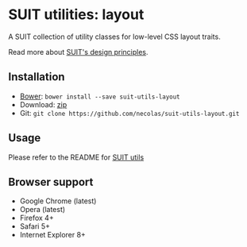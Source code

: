 # SUIT utilities: layout

A SUIT collection of utility classes for low-level CSS layout traits.

Read more about [SUIT's design principles](https://github.com/necolas/suit/).

## Installation

* [Bower](http://bower.io/): `bower install --save suit-utils-layout`
* Download: [zip](https://github.com/necolas/suit-utils-layout/zipball/master)
* Git: `git clone https://github.com/necolas/suit-utils-layout.git`

## Usage

Please refer to the README for [SUIT utils](https://github.com/necolas/suit-utils/)

## Browser support

* Google Chrome (latest)
* Opera (latest)
* Firefox 4+
* Safari 5+
* Internet Explorer 8+
